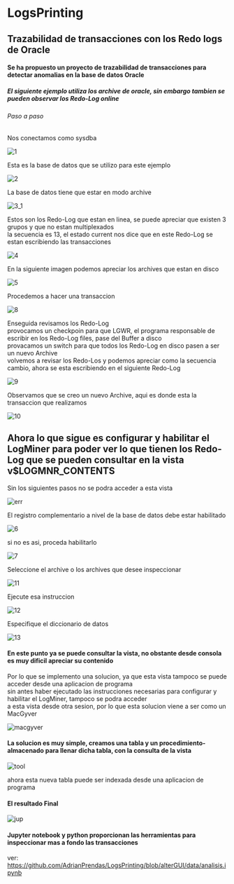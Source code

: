# LogsPrinting

## Trazabilidad de transacciones con los Redo logs de Oracle

#### Se ha propuesto un proyecto de trazabilidad de transacciones para detectar anomalias en la base de datos Oracle

##### El siguiente ejemplo utiliza los archive de oracle, sin embargo  tambien se pueden observar los Redo-Log online

###### Paso a paso

Nos conectamos como sysdba

![1](https://user-images.githubusercontent.com/20632410/48394804-8eedac80-e6da-11e8-9125-e75892503e72.PNG)

Esta es la base de datos que se utilizo para este ejemplo

![2](https://user-images.githubusercontent.com/20632410/48395186-0cfe8300-e6dc-11e8-9d22-1927ce8a9ad1.PNG)

La base de datos tiene que estar en modo archive

![3_1](https://user-images.githubusercontent.com/20632410/48395274-68307580-e6dc-11e8-9a29-f2a51bab118a.PNG)

Estos son los Redo-Log que estan en linea, se puede apreciar que existen 3 grupos y que no estan multiplexados <br>
la secuencia es 13, el estado current nos dice que en este Redo-Log se estan escribiendo las transacciones

![4](https://user-images.githubusercontent.com/20632410/48395622-6dda8b00-e6dd-11e8-9de0-6985dfc8157f.PNG)

En la siguiente imagen podemos apreciar los archives que estan en disco

![5](https://user-images.githubusercontent.com/20632410/48395662-99f60c00-e6dd-11e8-9b92-f637f34cd150.PNG)

Procedemos a hacer una transaccion

![8](https://user-images.githubusercontent.com/20632410/48395817-0d981900-e6de-11e8-913e-54897c2e1766.PNG)

Enseguida revisamos los Redo-Log <br>
provocamos un checkpoin para que LGWR, el programa responsable de escribir en los Redo-Log files, pase del Buffer a disco <br>
provacamos un switch para que todos los Redo-Log en disco pasen a ser un nuevo Archive <br>
volvemos a revisar los Redo-Los y podemos apreciar como la secuencia cambio, ahora se esta escribiendo en el siguiente Redo-Log <br>

![9](https://user-images.githubusercontent.com/20632410/48396388-d6c30280-e6df-11e8-8644-4fc2714e7cda.PNG)

Observamos que se creo un nuevo Archive, aqui es donde esta la transaccion que realizamos

![10](https://user-images.githubusercontent.com/20632410/48396559-78e2ea80-e6e0-11e8-9377-e23d7efc9a05.PNG)

## Ahora lo que sigue es configurar y habilitar el LogMiner para poder ver lo que tienen los Redo-Log que se pueden consultar en la vista v$LOGMNR_CONTENTS

Sin los siguientes pasos no se podra acceder a esta vista

![err](https://user-images.githubusercontent.com/20632410/48397166-826d5200-e6e2-11e8-961c-57414ab05997.PNG)

El registro complementario a nivel de la base de datos debe estar habilitado 

![6](https://user-images.githubusercontent.com/20632410/48396954-cad84000-e6e1-11e8-8777-fefdf2dfb4bf.PNG)

si no es asi, proceda habilitarlo

![7](https://user-images.githubusercontent.com/20632410/48396990-e80d0e80-e6e1-11e8-83c7-81246aafeaee.PNG)

Seleccione el archive o los archives que desee inspeccionar

![11](https://user-images.githubusercontent.com/20632410/48397050-21457e80-e6e2-11e8-9adc-4e92ef54ad89.PNG)

Ejecute esa instruccion

![12](https://user-images.githubusercontent.com/20632410/48397080-3d492000-e6e2-11e8-984e-e13f8e5839eb.PNG)

Especifique el diccionario de datos

![13](https://user-images.githubusercontent.com/20632410/48397119-5baf1b80-e6e2-11e8-85c5-cceaa27aa33c.PNG)

#### En este punto ya se puede consultar la vista, no obstante desde consola es muy dificil apreciar su contenido
Por lo que se implemento una solucion, ya que esta vista tampoco se puede acceder desde una aplicacion de programa <br>
sin antes haber ejecutado las instrucciones necesarias para configurar y habilitar el LogMiner, tampoco se podra acceder <br>
a esta vista desde otra sesion, por lo que esta solucion viene a ser como un MacGyver 

![macgyver](https://user-images.githubusercontent.com/20632410/48397842-afbaff80-e6e4-11e8-8290-c60b9571ef65.jpg)

#### La solucion es muy simple, creamos una tabla y un procedimiento-almacenado para llenar dicha tabla, con la consulta de la vista

![tool](https://user-images.githubusercontent.com/20632410/48398023-41c30800-e6e5-11e8-8f85-93898405f7c6.PNG)

ahora esta nueva tabla puede ser indexada desde una aplicacion de programa

#### El resultado Final

![jup](https://user-images.githubusercontent.com/20632410/48398095-6d45f280-e6e5-11e8-90bc-0fbaa1c1a09a.PNG)

#### Jupyter notebook y python proporcionan las herramientas para inspeccionar mas a fondo las transacciones

ver: https://github.com/AdrianPrendas/LogsPrinting/blob/alterGUI/data/analisis.ipynb






